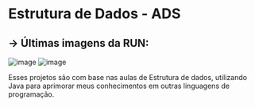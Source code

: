 # Estrutura de Dados - ADS

## -> Últimas imagens da RUN:

![image](https://github.com/user-attachments/assets/1c115567-bf82-4d36-aede-b854d450e7da) ![image](https://github.com/user-attachments/assets/9e2e7d2f-e3fb-46c8-a997-b165075383ed)

Esses projetos são com base nas aulas de Estrutura de dados, utilizando Java para aprimorar meus conhecimentos em outras linguagens de programação.
